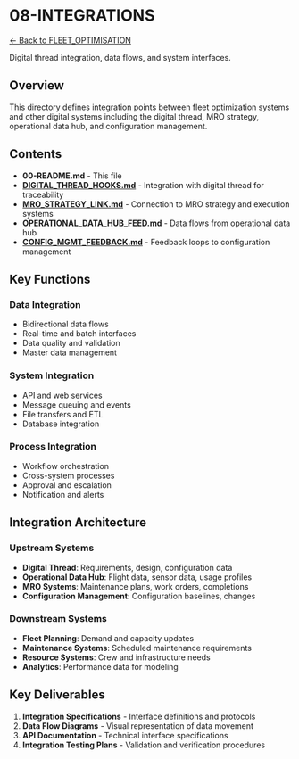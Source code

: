 # 08-INTEGRATIONS


[← Back to FLEET_OPTIMISATION](../00-README.md)

Digital thread integration, data flows, and system interfaces.

## Overview

This directory defines integration points between fleet optimization systems and other digital systems including the digital thread, MRO strategy, operational data hub, and configuration management.

## Contents

- **00-README.md** - This file
- **[DIGITAL_THREAD_HOOKS.md](DIGITAL_THREAD_HOOKS.md)** - Integration with digital thread for traceability
- **[MRO_STRATEGY_LINK.md](MRO_STRATEGY_LINK.md)** - Connection to MRO strategy and execution systems
- **[OPERATIONAL_DATA_HUB_FEED.md](OPERATIONAL_DATA_HUB_FEED.md)** - Data flows from operational data hub
- **[CONFIG_MGMT_FEEDBACK.md](CONFIG_MGMT_FEEDBACK.md)** - Feedback loops to configuration management

## Key Functions

### Data Integration
- Bidirectional data flows
- Real-time and batch interfaces
- Data quality and validation
- Master data management

### System Integration
- API and web services
- Message queuing and events
- File transfers and ETL
- Database integration

### Process Integration
- Workflow orchestration
- Cross-system processes
- Approval and escalation
- Notification and alerts

## Integration Architecture

### Upstream Systems
- **Digital Thread**: Requirements, design, configuration data
- **Operational Data Hub**: Flight data, sensor data, usage profiles
- **MRO Systems**: Maintenance plans, work orders, completions
- **Configuration Management**: Configuration baselines, changes

### Downstream Systems
- **Fleet Planning**: Demand and capacity updates
- **Maintenance Systems**: Scheduled maintenance requirements
- **Resource Systems**: Crew and infrastructure needs
- **Analytics**: Performance data for modeling

## Key Deliverables

1. **Integration Specifications** - Interface definitions and protocols
2. **Data Flow Diagrams** - Visual representation of data movement
3. **API Documentation** - Technical interface specifications
4. **Integration Testing Plans** - Validation and verification procedures
